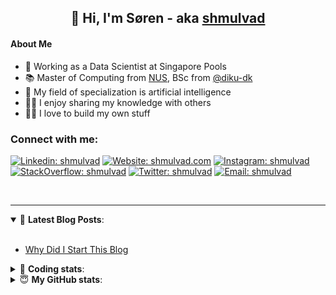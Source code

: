 <h2 align="center">
	👋 Hi, I'm Søren - aka <a href="https://shmulvad.com">shmulvad</a>
</h2>

#### About Me
- 🤖 Working as a Data Scientist at Singapore Pools
- 📚 Master of Computing from [NUS], BSc from [@diku-dk]
- 🧠 My field of specialization is artificial intelligence
- 👨‍🏫 I enjoy sharing my knowledge with others
- 👨‍💻 I love to build my own stuff

### Connect with me:

[![Linkedin: shmulvad](https://img.shields.io/badge/shmulvad-blue?style=flat&logo=Linkedin&logoColor=white)][linkedin]
[![Website: shmulvad.com](https://img.shields.io/badge/shmulvad.com-47CCCC?&style=flat&logo=Google-Chrome&logoColor=white)][website]
[![Instagram: shmulvad](https://img.shields.io/badge/-@shmulvad-purple?style=flat&logo=Instagram&logoColor=white)][instagram]
[![StackOverflow: shmulvad](https://img.shields.io/badge/shmulvad-FE7A16?style=flat&logo=stack-overflow&logoColor=white)][stackOverflow]
[![Twitter: shmulvad](https://img.shields.io/badge/@shmulvad-1ca0f1?style=flat&logo=twitter&logoColor=white)][twitter]
[![Email: shmulvad](https://img.shields.io/badge/shmulvad-D14836?style=flat&logo=gmail&logoColor=white)][mail]

<br />

---

<details open>
 <summary>📕 <b>Latest Blog Posts</b>: </summary>

<br>

<!-- BLOG-POST-LIST:START -->
- [Why Did I Start This Blog](https://shmulvad.com/blog/why-did-start-this-blog)
<!-- BLOG-POST-LIST:END -->

</details>

<!-- --- -->

<details>
 <summary>🤖 <b>Coding stats</b>: </summary>

<br>

NOTE: Doesn't track coding at work or work done in environments such as Jupyter Notebooks.

<!--START_SECTION:waka-->
![Code Time](http://img.shields.io/badge/Code%20Time-2%2C379%20hrs%2030%20mins-blue)

**I'm a Night 🦉** 

```text
🌞 Morning                427 commits         ██░░░░░░░░░░░░░░░░░░░░░░░   09.16 % 
🌆 Daytime                1211 commits        ██████░░░░░░░░░░░░░░░░░░░   25.98 % 
🌃 Evening                1914 commits        ██████████░░░░░░░░░░░░░░░   41.06 % 
🌙 Night                  1109 commits        ██████░░░░░░░░░░░░░░░░░░░   23.79 % 
```


📊 **This Week I Spent My Time On** 

```text
💬 Programming Languages: 
Python                   22 mins             ███████████████████░░░░░░   76.59 % 
Other                    4 mins              ████░░░░░░░░░░░░░░░░░░░░░   14.88 % 
Bash                     1 min               █░░░░░░░░░░░░░░░░░░░░░░░░   05.61 % 
Markdown                 0 secs              █░░░░░░░░░░░░░░░░░░░░░░░░   02.76 % 
TOML                     0 secs              ░░░░░░░░░░░░░░░░░░░░░░░░░   00.17 % 

🔥 Editors: 
VS Code                  22 mins             ████████████████████░░░░░   79.52 % 
Zsh                      4 mins              ████░░░░░░░░░░░░░░░░░░░░░   14.88 % 
Sublime Text             1 min               █░░░░░░░░░░░░░░░░░░░░░░░░   05.61 % 

🐱‍💻 Projects: 
overvaagning-admin       22 mins             ████████████████████░░░░░   78.49 % 
Terminal                 2 mins              ██░░░░░░░░░░░░░░░░░░░░░░░   07.48 % 
km24-core                2 mins              ██░░░░░░░░░░░░░░░░░░░░░░░   07.39 % 
.zshrc-config            1 min               █░░░░░░░░░░░░░░░░░░░░░░░░   05.61 % 
company-scrapers         0 secs              ░░░░░░░░░░░░░░░░░░░░░░░░░   01.03 % 
```


 Last Updated on 26/02/2024 18:40:07 UTC
<!--END_SECTION:waka-->

</details>

<!-- --- -->

<details>
 <summary>😇 <b>My GitHub stats</b>: </summary>

<br>

<img align="left" alt="shmulvad's Github Stats" src="https://github-readme-stats.vercel.app/api?username=shmulvad&show_icons=true&hide_border=true" />

</details>



[website]: https://shmulvad.com
[twitter]: https://twitter.com/shmulvad
[linkedin]: https://linkedin.com/in/shmulvad
[instagram]: https://instagram.com/shmulvad
[stackOverflow]: https://stackoverflow.com/users/9248793/shmulvad
[mail]: mailto:shmulvad@gmail.com
[@diku-dk]: https://github.com/diku-dk
[github]: https://github.com/shmulvad
[NUS]: https://www.nus.edu.sg